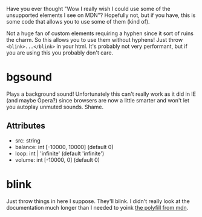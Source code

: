 Have you ever thought "Wow I really wish I could use some of the unsupported elements I see on MDN"? Hopefully not, but if you have, this is some code that allows you to use some of them (kind of).

Not a huge fan of custom elements requiring a hyphen since it sort of ruins the charm. So this allows you to use them without hyphens! Just throw `<blink>...</blink>` in your html. It's probably not very performant, but if you are using this you probably don't care.

# bgsound
Plays a background sound! Unfortunately this can't really work as it did in IE (and maybe Opera?) since browsers are now a little smarter and won't let you autoplay unmuted sounds. Shame.
## Attributes
* src: string
* balance: int [-10000, 10000] (default 0)
* loop: int | 'infinite' (default 'infinite')
* volume: int [-10000, 0] (default 0)

# blink
Just throw things in here I suppose. They'll blink. I didn't really look at the documentation much longer than I needed to yoink [the polyfill from mdn](https://developer.mozilla.org/en-US/docs/Web/HTML/Element/blink#css_polyfill).